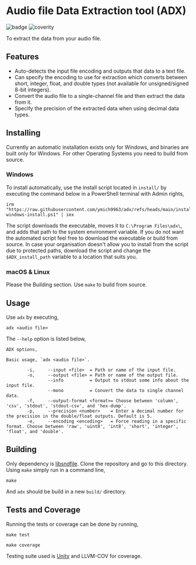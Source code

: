# Audio file Data Extraction tool (ADX)
![badge](https://badgen.net/badge/Coverage/100/blue) ![coverity](https://scan.coverity.com/projects/31872/badge.svg)

To extract the data from your audio file.

## Features
- Auto-detects the input file encoding and outputs that data to a text file.
- Can specify the encoding to use for extraction which converts between short, integer, float, and double types (not available for unsigned/signed 8-bit integers).
- Convert the audio file to a single-channel file and then extract the data from it.
- Specify the precision of the extracted data when using decimal data types.

## Installing
Currently an automatic installation exists only for Windows, and binaries are built only for Windows. For other Operating Systems you need to build from source.

### Windows
To install automatically, use the install script located in `install/` by executing the command below in a PowerShell terminal with Admin rights,

```
irm "https://raw.githubusercontent.com/ymich9963/adx/refs/heads/main/install/adx-windows-install.ps1" | iex
```

The script downloads the executable, moves it to `C:\Program Files\adx\`, and adds that path to the system environment variable. If you do not want the automated script feel free to download the executable or build from source. In case your organisation doesn't allow you to install from the script due to protected paths, download the script and change the `$ADX_install_path` variable to a location that suits you.

### macOS & Linux
Please the Building section. Use `make` to build from source.

## Usage 
Use `adx` by executing,
```
adx <audio file>
```

The `--help` option is listed below,
```
ADX options,

Basic usage, `adx <audio file>`.

        -i,     --input <file>  = Path or name of the input file.
        -o,     --output <file> = Path or name of the output file.
                --info          = Output to stdout some info about the input file.
                --mono          = Convert the data to single channel data.
        -f,     --output-format <format>= Choose between 'column', 'csv', 'stdout', 'stdout-csv', and 'hex-dump'.
        -p,     --precision <number>    = Enter a decimal number for the precision in the double/float outputs. Default is 5.
        -e,     --encoding <encoding>   = Force reading in a specific format. Choose between 'raw', 'uint8', 'int8', 'short', 'integer', 'float', and 'double'.
```
 
## Building
Only dependency is [libsndfile](https://github.com/libsndfile/libsndfile). Clone the repository and go to this directory. Using `make` simply run in a command line,
```
make
```
And `adx` should be build in a new `build/` directory.

## Tests and Coverage
Running the tests or coverage can be done by running,
```
make test
```
```
make coverage
```
Testing suite used is [Unity](https://github.com/ThrowTheSwitch/Unity) and LLVM-COV for coverage.

